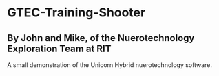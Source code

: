 # GTEC-Training-Shooter
## By John and Mike, of the Nuerotechnology Exploration Team at RIT

A small demonstration of the Unicorn Hybrid nuerotechnology software.
